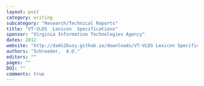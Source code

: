 ```yaml
---
layout: post
category: writing
subcategory: "Research/Technical Reports"
title: "VT-VLDS  Lexicon  Specifications"
sponsor: "Virginia Information Technologies Agency"
dates: 2012
website: "http://dads2busy.github.io/downloads/VT-VLDS Lexicon Specifications v1.pdf"
authors: "Schroeder,  A.D."
editors: ""
pages: ""
DOI: ""
comments: true
---
```

